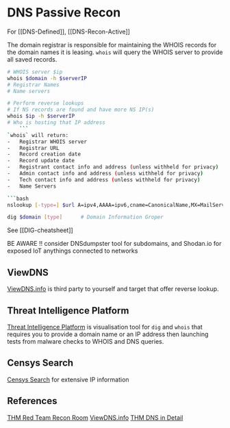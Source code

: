 # DNS Passive Recon

For [[DNS-Defined]], [[DNS-Recon-Active]]

The domain registrar is responsible for maintaining the WHOIS records for the domain names it is leasing. `whois` will query the WHOIS server to provide all saved records.
```bash
# WHOIS server $ip 
whois $domain -h $serverIP
# Registrar Names
# Name servers

# Perform reverse lookups
# If NS records are found and have more NS IP(s) 
whois $ip -h $serverIP 
# Who is hosting that IP address
	```
`whois` will return:
-   Registrar WHOIS server
-   Registrar URL
-   Record creation date
-   Record update date
-   Registrant contact info and address (unless withheld for privacy)
-   Admin contact info and address (unless withheld for privacy)
-   Tech contact info and address (unless withheld for privacy)
-   Name Servers

```bash
nslookup [-type=] $url A=ipv4,AAAA=ipv6,cname=CanonicalName,MX=MailServers,SOA=stateofAuthority,txt=txtrecords 

dig $domain [type]		# Domain Information Groper
```
See [[DIG-cheatsheet]]

BE AWARE !! consider DNSdumpster tool for subdomains, and Shodan.io for exposed IoT anythings connected to networks

## ViewDNS

[ViewDNS.info](https://viewdns.info/) is third party to yourself and target that offer reverse lookup.


## Threat Intelligence Platform
[Threat Intelligence Platform](https://threatintelligenceplatform.com/) is visualisation tool for `dig` and `whois` that requires you to provide a domain name or an IP address then launching tests from malware checks to WHOIS and DNS queries.

## Censys Search
[Censys Search](https://search.censys.io) for extensive IP information


## References

[THM Red Team Recon Room](https://tryhackme.com/room/redteamrecon)
[ViewDNS.info](https://viewdns.info/)
[THM DNS in Detail](https://tryhackme.com/room/dnsindetail)